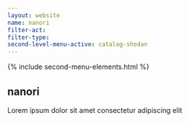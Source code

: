 ```yaml
---
layout: website
name: nanori 
filter-act: 
filter-type: 
second-level-menu-active: catalog-shodan
---
```


{% include second-menu-elements.html %}

<main class="page-content">
  <div class="text-container">
    <h2>nanori</h2>
    <p>Lorem ipsum dolor sit amet consectetur adipiscing elit</p>
  </div>
</main>
